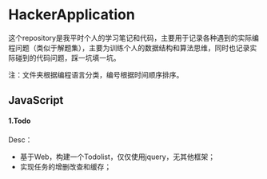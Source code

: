 # HackerApplication

这个repository是我平时个人的学习笔记和代码，主要用于记录各种遇到的实际编程问题（类似于解题集），主要为训练个人的数据结构和算法思维，同时也记录实际碰到的代码问题，踩一坑填一坑。

注：文件夹根据编程语言分类，编号根据时间顺序排序。

## JavaScript

#### 1.Todo

Desc：

* 基于Web，构建一个Todolist，仅仅使用jquery，无其他框架；
* 实现任务的增删改查和缓存；